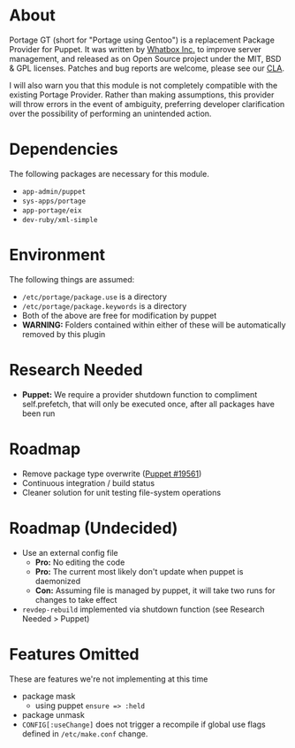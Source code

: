 # About

Portage GT (short for "Portage using Gentoo") is a replacement Package Provider for Puppet. It was written by [Whatbox Inc.](http://whatbox.ca/) to improve server management, and released as on Open Source project under the MIT, BSD & GPL licenses. Patches and bug reports are welcome, please see our [CLA](http://whatbox.ca/policies/contributions).

I will also warn you that this module is not completely compatible with the existing Portage Provider. Rather than making assumptions, this provider will throw errors in the event of ambiguity, preferring developer clarification over the possibility of performing an unintended action.


# Dependencies
The following packages are necessary for this module.

* `app-admin/puppet`
* `sys-apps/portage`
* `app-portage/eix`
* `dev-ruby/xml-simple`


# Environment
The following things are assumed:

* `/etc/portage/package.use` is a directory
* `/etc/portage/package.keywords` is a directory
* Both of the above are free for modification by puppet
* __WARNING:__ Folders contained within either of these will be automatically removed by this plugin


# Research Needed
* __Puppet:__ We require a provider shutdown function to compliment self.prefetch, that will only be executed once, after all packages have been run

# Roadmap

* Remove package type overwrite ([Puppet #19561](http://projects.puppetlabs.com/issues/19561))
* Continuous integration / build status
* Cleaner solution for unit testing file-system operations


# Roadmap (Undecided)

* Use an external config file
    * __Pro:__ No editing the code
    * __Pro:__ The current most likely don't update when puppet is daemonized
    * __Con:__ Assuming file is managed by puppet, it will take two runs for changes to take effect
* `revdep-rebuild` implemented via shutdown function (see Research Needed > Puppet)


# Features Omitted
These are features we're not implementing at this time

* package mask
    * using puppet `ensure => :held`
* package unmask
* `CONFIG[:useChange]` does not trigger a recompile if global use flags defined in `/etc/make.conf` change.
